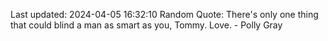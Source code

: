 Last updated: 2024-04-05 16:32:10
Random Quote: There's only one thing that could blind a man as smart as you, Tommy. Love. - Polly Gray